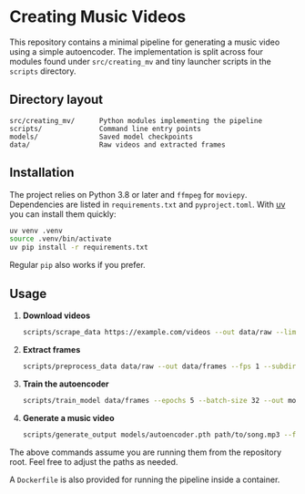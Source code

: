 # Creating Music Videos

This repository contains a minimal pipeline for generating a music video using a simple
autoencoder.  The implementation is split across four modules found under
`src/creating_mv` and tiny launcher scripts in the `scripts` directory.

## Directory layout

```
src/creating_mv/      Python modules implementing the pipeline
scripts/              Command line entry points
models/               Saved model checkpoints
data/                 Raw videos and extracted frames
```

## Installation

The project relies on Python 3.8 or later and `ffmpeg` for `moviepy`.
Dependencies are listed in `requirements.txt` and `pyproject.toml`.
With [uv](https://github.com/astral-sh/uv) you can install them quickly:

```bash
uv venv .venv
source .venv/bin/activate
uv pip install -r requirements.txt
```

Regular `pip` also works if you prefer.

## Usage

1. **Download videos**

   ```bash
   scripts/scrape_data https://example.com/videos --out data/raw --limit 10
   ```

2. **Extract frames**

   ```bash
   scripts/preprocess_data data/raw --out data/frames --fps 1 --subdir training
   ```

3. **Train the autoencoder**

   ```bash
   scripts/train_model data/frames --epochs 5 --batch-size 32 --out models/autoencoder.pth
   ```

4. **Generate a music video**

   ```bash
   scripts/generate_output models/autoencoder.pth path/to/song.mp3 --frames 120 --fps 24 --out output.mp4
   ```

The above commands assume you are running them from the repository root. Feel free to
adjust the paths as needed.

A `Dockerfile` is also provided for running the pipeline inside a container.
